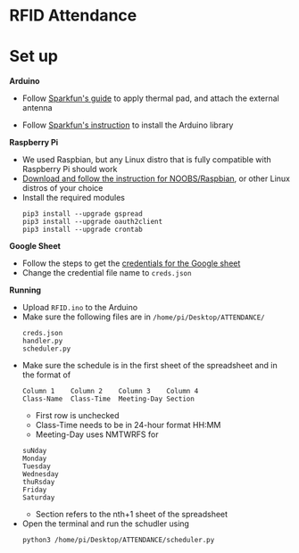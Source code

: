 # RFID Attendance

# Set up

**Arduino**
- Follow [Sparkfun's guide](https://learn.sparkfun.com/tutorials/simultaneous-rfid-tag-reader-hookup-guide/introduction) to apply thermal pad, and attach the external antenna
    
- Follow [Sparkfun's instruction](https://learn.sparkfun.com/tutorials/simultaneous-rfid-tag-reader-hookup-guide/using-the-arduino-library) to install the Arduino library


**Raspberry Pi**
- We used Raspbian, but any Linux distro that is fully compatible with Raspberry Pi should work
- [Download and follow the instruction for NOOBS/Raspbian](https://www.raspberrypi.org/downloads/), or other Linux distros of your choice
- Install the required modules
    ```
    pip3 install --upgrade gspread
    pip3 install --upgrade oauth2client
    pip3 install --upgrade crontab
    ```
    
**Google Sheet**
- Follow the steps to get the [credentials for the Google sheet](https://gspread.readthedocs.io/en/latest/oauth2.html)
- Change the credential file name to `creds.json`


**Running**
- Upload `RFID.ino` to the Arduino
- Make sure the following files are in `/home/pi/Desktop/ATTENDANCE/`
    ```
    creds.json
    handler.py
    scheduler.py
    ```
- Make sure the schedule is in the first sheet of the spreadsheet and in the format of
    ```
    Column 1    Column 2    Column 3    Column 4
    Class-Name  Class-Time  Meeting-Day Section
    ```
    - First row is unchecked
    - Class-Time needs to be in 24-hour format HH:MM
    - Meeting-Day uses NMTWRFS for
    ```
    suNday
    Monday
    Tuesday
    Wednesday
    thuRsday
    Friday
    Saturday
    ```
    - Section refers to the nth+1 sheet of the spreadsheet
- Open the terminal and run the schudler using 
    ```
    python3 /home/pi/Desktop/ATTENDANCE/scheduler.py
    ```


